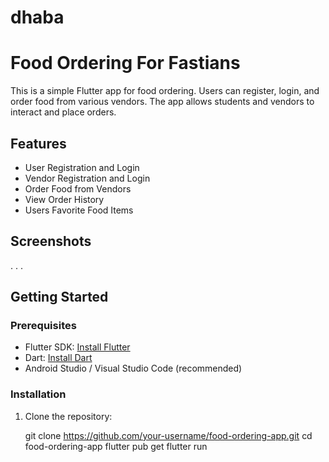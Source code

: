 # dhaba

# Food Ordering For Fastians

This is a simple Flutter app for food ordering. Users can register, login, and order food from various vendors. The app allows students and vendors to interact and place orders.

## Features

- User Registration and Login
- Vendor Registration and Login
- Order Food from Vendors
- View Order History
- Users Favorite Food Items

## Screenshots
.
.
. 

## Getting Started

### Prerequisites

- Flutter SDK: [Install Flutter](https://flutter.dev/docs/get-started/install)
- Dart: [Install Dart](https://dart.dev/get-dart)
- Android Studio / Visual Studio Code (recommended)

### Installation

1. Clone the repository:
   
   git clone https://github.com/your-username/food-ordering-app.git
   cd food-ordering-app
   flutter pub get
   flutter run


 
 
